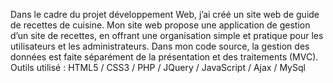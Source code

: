 Dans le cadre du projet développement Web, j’ai créé un site web de guide de recettes de cuisine. Mon site web propose une application de gestion d’un site de recettes,
en offrant une organisation simple et pratique pour les utilisateurs et les administrateurs.
Dans mon code source, la gestion des données est faite séparément de la présentation et des traitements (MVC).
Outils utilisé : HTML5 / CSS3 / PHP / JQuery / JavaScript / Ajax / MySql

